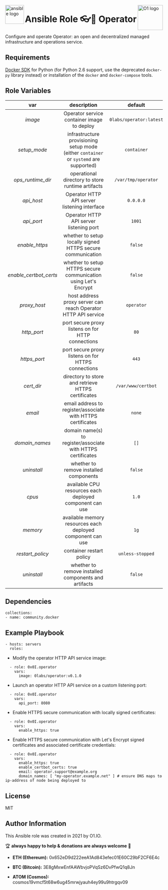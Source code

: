 <p><img src="https://code.benco.io/icon-collection/logos/ansible.svg" alt="ansible logo" title="ansible" align="left" height="60" /></p>
<p><img src="https://avatars.githubusercontent.com/u/49376577?v=4" alt="O1 logo" title="O1" align="right" height="80" /></p>

Ansible Role :eyeglasses:🔗 Operator
=========

Configure and operate Operator: an open and decentralized managed infrastructure and operations service.

Requirements
------------

[Docker SDK](https://docker-py.readthedocs.io/en/stable/) for Python (for Python 2.6 support, use the deprecated `docker-py` library instead) or installation of the `docker` and `docker-compose` tools.

Role Variables
--------------

| var | description | default |
| :---: | :---: | :---: |
| *image* | Operator service container image to deploy | `0labs/operator:latest` |
| *setup_mode* | infrastructure provisioning setup mode (either `container` or `systemd` are supported) | `container` |
| *ops_runtime_dir* | operational directory to store runtime artifacts | `/var/tmp/operator` |
| *api_host* | Operator HTTP API server listening interface | `0.0.0.0` |
| *api_port* | Operator HTTP API server listening port | `1001` |
| *enable_https* | whether to setup locally signed HTTPS secure communication | `false` |
| *enable_certbot_certs* | whether to setup HTTPS secure communication using Let's Encrypt | `false` |
| *proxy_host* | host address proxy server can reach Operator HTTP API service | `operator` |
| *http_port* | port secure proxy listens on for HTTP connections   | `80` |
| *https_port* | port secure proxy listens on for HTTPS connections | `443` |
| *cert_dir* | directory to store and retrieve HTTPS certificates | `/var/www/certbot` |
| *email* | email address to register/associate with HTTPS certificates | `none` |
| *domain_names* | domain name(s) to register/associate with HTTPS certificates | `[]` |
| *uninstall* | whether to remove installed components | `false` |
| *cpus* | available CPU resources each deployed component can use | `1.0` |
| *memory* | available memory resources each deployed component can use | `1g` |
| *restart_policy* | container restart policy | `unless-stopped` |
| *uninstall* | whether to remove installed components and artifacts | `false` |

Dependencies
------------
```
collections:
- name: community.docker
```
Example Playbook
----------------
```
- hosts: servers
  roles:
```

* Modify the operator HTTP API service image:
```
  - role: 0x0I.operator
    vars:
      image: 0labs/operator:v0.1.0
```

* Launch an operator HTTP API service on a custom listening port:
```
  - role: 0x0I.operator
    vars:
      api_port: 8080
```

* Enable HTTPS secure communication with locally signed certificates:
```
  - role: 0x0I.operator
    vars:
      enable_https: true
```

* Enable HTTPS secure communication with Let's Encrypt signed certificates and associated certificate credentials:
```
  - role: 0x0I.operator
    vars:
      enable_https: true
      enable_certbot_certs: true
      email: operator.support@example.org
      domain_names: [ "my-operator.example.net" ] # ensure DNS maps to ip-address of node being deployed to
```

License
-------

MIT

Author Information
------------------

This Ansible role was created in 2021 by O1.IO.

🏆 **always happy to help & donations are always welcome** 💸

* **ETH (Ethereum):** 0x652eD9d222eeA1Ad843efec01E60C29bF2CF6E4c

* **BTC (Bitcoin):** 3E8gMxwEnfAAWbvjoPVqSz6DvPfwQ1q8Jn

* **ATOM (Cosmos):** cosmos19vmcf5t68w6ug45mrwjyauh4ey99u9htrgqv09
